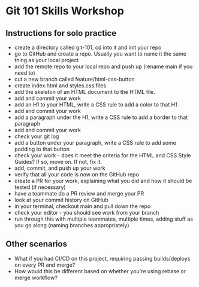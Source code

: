 # Git 101 Skills Workshop


## Instructions for solo practice
* create a directory called git-101, cd into it and init your repo
* go to GitHub and create a repo. Usually you want to name it the same thing as your local project
* add the remote repo to your local repo and push up (rename main if you need to)
* cut a new branch called feature/html-css-button
* create index.html and styles.css files
* add the skeleton of an HTML document to the HTML file.
* add and commit your work
* add an H1 to your HTML, write a CSS rule to add a color to that H1
* add and commit your work
* add a paragraph under the H1, write a CSS rule to add a border to that paragraph
* add and commit your work
* check your git log
* add a button under your paragraph, write a CSS rule to add some padding to that button
* check your work - does it meet the criteria for the HTML and CSS Style Guides? If so, move on. If not, fix it.
* add, commit, and push up your work
* verify that all your code is now on the GitHub repo
* create a PR for your work, explaining what you did and how it should be tested (if necessary)
* have a teammate do a PR review and merge your PR
* look at your commit history on GitHub
* in your terminal, checkout main and pull down the repo
* check your editor - you should see work from your branch
* run through this with multiple teammates, multiple times, adding stuff as you go along (naming branches appropriately)

## Other scenarios
* What if you had CI/CD on this project, requiring passing builds/deploys on every PR and merge?
* How would this be different based on whether you're using rebase or merge workflow?
